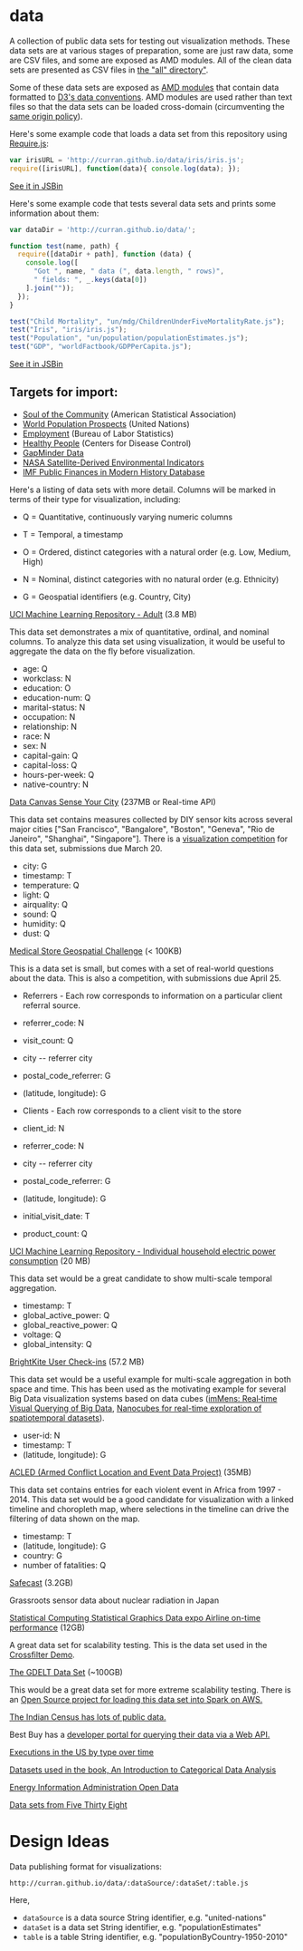 data
====

A collection of public data sets for testing out visualization methods. These data sets are at various stages of preparation, some are just raw data, some are CSV files, and some are exposed as AMD modules. All of the clean data sets are presented as CSV files in [the "all" directory"](all).

Some of these data sets are exposed as [AMD modules](http://requirejs.org/docs/whyamd.html) that contain data formatted to [D3's data conventions](https://github.com/mbostock/d3/wiki/CSV). AMD modules are used rather than text files so that the data sets can be loaded cross-domain (circumventing the [same origin policy](http://en.wikipedia.org/wiki/Same-origin_policy)).

Here's some example code that loads a data set from this repository using [Require.js](http://requirejs.org/):

```javascript
var irisURL = 'http://curran.github.io/data/iris/iris.js';
require([irisURL], function(data){ console.log(data); });
```
[See it in JSBin](http://jsbin.com/ayanoy/2/edit)

Here's some example code that tests several data sets and prints some information about them:

```javascript
var dataDir = 'http://curran.github.io/data/';

function test(name, path) {
  require([dataDir + path], function (data) {
    console.log([
      "Got ", name, " data (", data.length, " rows)",
      " fields: ", _.keys(data[0])
    ].join(""));
  });
}

test("Child Mortality", "un/mdg/ChildrenUnderFiveMortalityRate.js");
test("Iris", "iris/iris.js");
test("Population", "un/population/populationEstimates.js");
test("GDP", "worldFactbook/GDPPerCapita.js");
```

[See it in JSBin](http://jsbin.com/maqarovovu/1/edit)

## Targets for import:

 * [Soul of the Community](http://streaming.stat.iastate.edu/dataexpo/2013/) (American Statistical Association)
 * [World Population Prospects](http://esa.un.org/wpp/Excel-Data/population.htm) (United Nations)
 * [Employment](http://www.bls.gov/data/) (Bureau of Labor Statistics)
 * [Healthy People](http://visualizing.org/datasets/healthy-people-2010) (Centers for Disease Control)
 * [GapMinder Data](http://www.gapminder.org/data/)
 * [NASA Satellite-Derived Environmental Indicators](http://sedac.ciesin.columbia.edu/data/collection/sdei)
 * [IMF Public Finances in Modern History Database](http://www.imf.org/external/np/fad/histdb/)

Here's a listing of data sets with more detail. Columns will be marked in terms of their type for visualization, including:

*   Q = Quantitative, continuously varying numeric columns

*   T = Temporal, a timestamp

*   O = Ordered, distinct categories with a natural order (e.g. Low, Medium, High)
*   N = Nominal, distinct categories with no natural order (e.g. Ethnicity)

*   G = Geospatial identifiers (e.g. Country, City)

[UCI Machine Learning Repository - Adult](https://www.google.com/url?q=https%3A%2F%2Farchive.ics.uci.edu%2Fml%2Fdatasets%2FAdult&sa=D&sntz=1&usg=AFQjCNFwLJllpmdZIOWlRLLkk_9ZSNZKqQ) (3.8 MB)

This data set demonstrates a mix of quantitative, ordinal, and nominal columns. To analyze this data set using visualization, it would be useful to aggregate the data on the fly before visualization.

*   age: Q
*   workclass: N
*   education: O
*   education-num: Q
*   marital-status: N
*   occupation: N
*   relationship: N
*   race: N
*   sex: N
*   capital-gain: Q
*   capital-loss: Q
*   hours-per-week: Q
*   native-country: N

[Data Canvas Sense Your City](http://www.google.com/url?q=http%3A%2F%2Fmap.datacanvas.org%2F%23!%2Fdata&sa=D&sntz=1&usg=AFQjCNEedbSdH_mZV_v12HBhxd7Ul-NiMQ) (237MB or Real-time API)

This data set contains measures collected by DIY sensor kits across several major cities ["San Francisco", "Bangalore", "Boston", "Geneva", "Rio de Janeiro", "Shanghai", "Singapore"]. There is a [visualization competition](http://www.google.com/url?q=http%3A%2F%2Fdatacanvas.org%2Fsense-your-city%2F&sa=D&sntz=1&usg=AFQjCNHcWeFkvA6wD_oRnamXreEj450Bkg) for this data set, submissions due March 20.

*   city: G
*   timestamp: T
*   temperature: Q
*   light: Q
*   airquality: Q
*   sound: Q
*   humidity: Q
*   dust: Q

[Medical Store Geospatial Challenge](http://www.google.com/url?q=http%3A%2F%2Fdatabits.io%2Fchallenges%2Fmedical-store-geospatial-challenge&sa=D&sntz=1&usg=AFQjCNHB2oK5X8YZBVhgSRfNo2X6BJuMdg) (< 100KB)

This is a data set is small, but comes with a set of real-world questions about the data. This is also a competition, with submissions due April 25.

*   Referrers - Each row corresponds to information on a particular client referral source.

*   referrer_code: N
*   visit_count: Q
*   city -- referrer city
*   postal_code_referrer: G
*   (latitude, longitude): G

*   Clients - Each row corresponds to a client visit to the store

*   client_id: N
*   referrer_code: N
*   city -- referrer city
*   postal_code_referrer: G
*   (latitude, longitude): G
*   initial_visit_date: T
*   product_count: Q

[UCI Machine Learning Repository - Individual household electric power consumption](https://www.google.com/url?q=https%3A%2F%2Farchive.ics.uci.edu%2Fml%2Fdatasets%2FIndividual%2Bhousehold%2Belectric%2Bpower%2Bconsumption&sa=D&sntz=1&usg=AFQjCNFBoiSE5f5cpTXGFOOBD6GQfvC2Bw) (20 MB)

This data set would be a great candidate to show multi-scale temporal aggregation.

*   timestamp: T
*   global_active_power: Q
*   global_reactive_power: Q
*   voltage: Q
*   global_intensity: Q

[BrightKite User Check-ins](http://www.google.com/url?q=http%3A%2F%2Fsnap.stanford.edu%2Fdata%2Floc-brightkite.html&sa=D&sntz=1&usg=AFQjCNHyanzkA0OtOKyz0iT_ceGMUjnF6A) (57.2 MB)

This data set would be a useful example for multi-scale aggregation in both space and time. This has been used as the motivating example for several Big Data visualization systems based on data cubes ([imMens: Real‐time Visual Querying of Big Data](https://www.google.com/url?q=https%3A%2F%2Fidl.cs.washington.edu%2Ffiles%2F2013-imMens-EuroVis.pdf&sa=D&sntz=1&usg=AFQjCNH5qDFCuBGeAKXLiTYUXK5SJZI1VQ), [Nanocubes for real-time exploration of spatiotemporal datasets](http://www.google.com/url?q=http%3A%2F%2Fciteseerx.ist.psu.edu%2Fviewdoc%2Fdownload%3Fdoi%3D10.1.1.394.4736%26rep%3Drep1%26type%3Dpdf&sa=D&sntz=1&usg=AFQjCNG5VEnQssBSkU6xBjmUFo-pffWrYg)).

*   user-id: N
*   timestamp: T
*   (latitude, longitude): G

[ACLED (Armed Conflict Location and Event Data Project)](http://www.google.com/url?q=http%3A%2F%2Fwww.acleddata.com%2Fdata%2F&sa=D&sntz=1&usg=AFQjCNFV5lpcdVoD6nKJR-vXkKidw5XuPQ) (35MB)

This data set contains entries for each violent event in Africa from 1997 - 2014\. This data set would be a good candidate for visualization with a linked timeline and choropleth map, where selections in the timeline can drive the filtering of data shown on the map.

*   timestamp: T
*   (latitude, longitude): G
*   country: G
*   number of fatalities: Q

[Safecast](http://www.google.com/url?q=http%3A%2F%2Fblog.safecast.org%2Fdata%2F&sa=D&sntz=1&usg=AFQjCNHExG-991SfaAYOMkX_FMPGJFHpew) (3.2GB)

Grassroots sensor data about nuclear radiation in Japan

[Statistical Computing Statistical Graphics Data expo Airline on-time performance](http://www.google.com/url?q=http%3A%2F%2Fstat-computing.org%2Fdataexpo%2F2009%2F&sa=D&sntz=1&usg=AFQjCNGAAyzi1YJc-Xhkbtnw7bk8fY0MwA) (12GB)

A great data set for scalability testing. This is the data set used in the [Crossfilter Demo](http://www.google.com/url?q=http%3A%2F%2Fsquare.github.io%2Fcrossfilter%2F&sa=D&sntz=1&usg=AFQjCNH-caOpObkW654NYdXJxNYLmpkxCQ).

[The GDELT Data Set](http://www.google.com/url?q=http%3A%2F%2Fgdeltproject.org%2Fdata.html%23rawdatafiles&sa=D&sntz=1&usg=AFQjCNEpiEVGZcQX-U_ZZm8MlTL9oU6ZZg) (~100GB)

This would be a great data set for more extreme scalability testing. There is an [Open Source project for loading this data set into Spark on AWS.](https://www.google.com/url?q=https%3A%2F%2Fgithub.com%2Fvelvia%2Fspark-sql-gdelt&sa=D&sntz=1&usg=AFQjCNG766ALWSV8iNLjbQZd_CJnqK3spg)

[The Indian Census has lots of public data.](http://www.google.com/url?q=http%3A%2F%2Fwww.devinfo.org%2Findiacensus2011%2Flibraries%2Faspx%2FCatalog.aspx&sa=D&sntz=1&usg=AFQjCNFpZ93xLZHQvmkLq-4u38ymTPsDKw)

Best Buy has a [developer portal for querying their data via a Web API.](https://www.google.com/url?q=https%3A%2F%2Fdeveloper.bestbuy.com%2F&sa=D&sntz=1&usg=AFQjCNHeep1tEkODill37AcU-weTtkoDBw)

[Executions in the US by type over time](http://www.deathpenaltyinfo.org/views-executions)

[Datasets used in the book, An Introduction to Categorical Data Analysis](http://lib.stat.cmu.edu/datasets/agresti)

[Energy Information Administration Open Data](http://www.eia.gov/beta/api/)

[Data sets from Five Thirty Eight](https://github.com/fivethirtyeight/data)

# Design Ideas

Data publishing format for visualizations:

`http://curran.github.io/data/:dataSource/:dataSet/:table.js`

Here,

 * `dataSource` is a data source String identifier, e.g. "united-nations"
 * `dataSet` is a data set String identifier, e.g. "populationEstimates"
 * `table` is a table String identifier, e.g. "populationByCountry-1950-2010"
